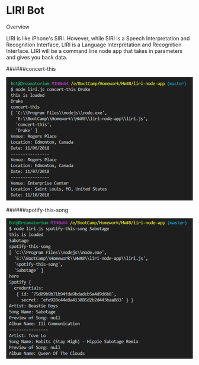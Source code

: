 # LIRI Bot

Overview

LIRI is like iPhone's SIRI. However, while SIRI is a Speech Interpretation and Recognition Interface, LIRI is a Language Interpretation and Recognition Interface. LIRI will be a command line node app that takes in parameters and gives you back data.


######concert-this

![Concert This](https://raw.githubusercontent.com/gmaghari/liri-node-app/master/images/concert.png)

######spotify-this-song

![Concert This](https://raw.githubusercontent.com/gmaghari/liri-node-app/master/images/spotify.png)
